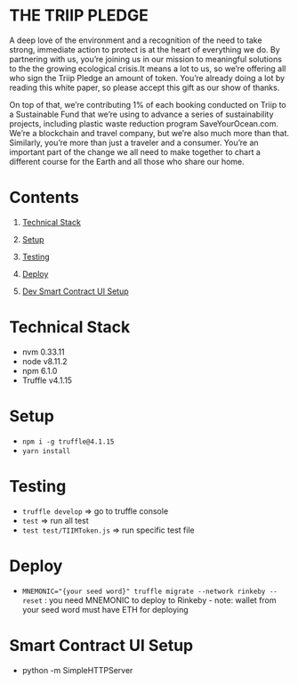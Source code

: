 # THE TRIIP PLEDGE

A deep love of the environment and a recognition of the need to take strong, immediate action to protect is at the heart of everything we do. By partnering with us, you’re joining us in our mission to meaningful solutions to the the growing ecological crisis.It means a lot to us, so we’re offering all who sign the Triip Pledge an amount of token. You’re already doing a lot by reading this white paper, so please accept this gift as our show of thanks.

On top of that, we’re contributing 1% of each booking conducted on Triip to a Sustainable Fund that we’re using to advance a series of sustainability projects, including plastic waste reduction program SaveYourOcean.com. We’re a blockchain and travel company, but we’re also much more than that. Similarly, you’re more than just a traveler and a consumer. You’re an important part of the change we all need to make together to chart a different course for the Earth and all those who share our home.

# Contents

 1. [Technical Stack](#technical-stack)
 2. [Setup](#setup)
 3. [Testing](#testing)
 4. [Deploy](#deploy)

 5. [Dev Smart Contract UI Setup](#smart-contract-ui-setup)

# Technical Stack

* nvm 0.33.11
* node v8.11.2
* npm 6.1.0
* Truffle v4.1.15

# Setup
* `npm i -g truffle@4.1.15`
* `yarn install`


# Testing
* `truffle develop` => go to truffle console
* `test` => run all test
* `test test/TIIMToken.js` => run specific test file

# Deploy
* `MNEMONIC="{your seed word}" truffle migrate --network rinkeby --reset` : you need MNEMONIC to deploy to Rinkeby - note: wallet from your seed word must have ETH for deploying

# Smart Contract UI Setup
* python -m SimpleHTTPServer